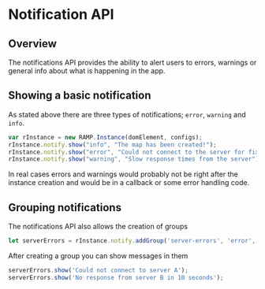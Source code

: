 # Notification API

## Overview

The notifications API provides the ability to alert users to errors, warnings or general info about what is happening in the app.



## Showing a basic notification

As stated above there are three types of notifications; `error`, `warning` and `info`.

```js
var rInstance = new RAMP.Instance(domElement, configs);
rInstance.notify.show("info", "The map has been created!");
rInstance.notify.show("error", "Could not connect to the server for fixture A, try reloading the page");
rInstance.notify.show("warning", "Slow response times from the server");
```

In real cases errors and warnings would probably not be right after the instance creation and would be in a callback or some error handling code.



## Grouping notifications

The notifications API also allows the creation of groups

```js
let serverErrors = rInstance.notify.addGroup('server-errors', 'error', 'Some servers seem to be having issues');
```

After creating a group you can show messages in them

```js
serverErrors.show('Could not connect to server A');
serverErrors.show('No response from server B in 10 seconds');
```


